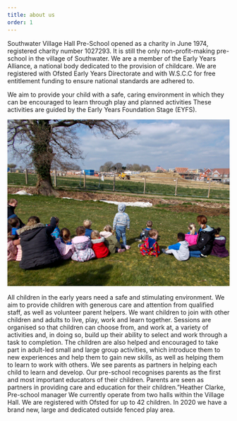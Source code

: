 ```yaml
---
title: about us
order: 1
---
```


Southwater Village Hall Pre-School opened as a charity in June 1974, registered charity number 1027293. It is still the only non-profit-making pre-school in the village of Southwater. We are a member of the Early Years Alliance, a national body dedicated to the provision of childcare. We are registered with Ofsted Early Years Directorate and with W.S.C.C for free entitlement funding to ensure national standards are adhered to.

We aim to provide your child with a safe, caring environment in which they can be encouraged to learn through play and planned activities These activities are guided by the Early Years Foundation Stage (EYFS).

![children playing](../../images/001.jpg)

All children in the early years need a safe and stimulating environment. We aim to provide children with generous care and attention from qualified staff, as well as volunteer parent helpers. We want children to join with other children and adults to live, play, work and learn together. Sessions are organised so that children can choose from, and work at, a variety of activities and, in doing so, build up their ability to select and work through a task to completion. The children are also helped and encouraged to take part in adult-led small and large group activities, which introduce them to new experiences and help them to gain new skills, as well as helping them to learn to work with others. We see parents as partners in helping each child to learn and develop. Our pre-school recognises parents as the first and most important educators of their children. Parents are seen as partners in providing care and education for their children.”Heather Clarke, Pre-school manager
We currently operate from two halls within the Village Hall. We are registered with Ofsted for up to 42 children. In 2020 we have a brand new, large and dedicated outside fenced play area.
